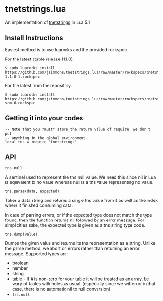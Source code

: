 tnetstrings.lua
===============

An implementation of [tnetstrings](http://tnetstrings.org/) in Lua 5.1

Install Instructions
--------------------

Easiest method is to use luarocks and the provided rockspec.

For the latest stable release (1.1.0)

    $ sudo luarocks install https://github.com/jsimmons/tnetstrings.lua/raw/master/rockspecs/tnetstrings-1.1.0-1.rockspec

For the latest from the repository.

    $ sudo luarocks install https://github.com/jsimmons/tnetstrings.lua/raw/master/rockspecs/tnetstrings-scm-0.rockspec


Getting it into your codes
--------------------------

    -- Note that you *must* store the return value of require, we don't put
    -- anything in the global environment.
    local tns = require 'tnetstrings'

API
---

`tns.null`

A sentinel used to represent the tns null value. We need this since nil in Lua
is equivalent to no value whereas null is a tns value representing no value.


`tns.parse(data, expected)`

Takes a data string and returns a single tns value from it as well as the index
where it finished consuming data.

In case of parsing errors, or if the expected type does not match the type
found, then the function returns nil followed by an error message. For
simplicities sake, the expected type is given as a tns string type code.


`tns.dump(value)`

Dumps the given value and returns its tns representation as a string. Unlike
the parse method, we abort on errors rather than returning an error message.
Supported types are:

* boolean
* number
* string
* table - If # is non-zero for your table it will be treated as an array. be
  wary of tables with holes as usual. (especially since we will error in that
  case, there is no automatic nil to null conversion)
* `tns.null`

